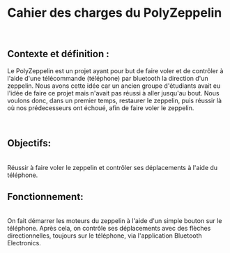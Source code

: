 <h1> Cahier des charges du PolyZeppelin </h1> <br>
<h2> Contexte et définition : </h2>

Le PolyZeppelin est un projet ayant pour but de faire voler et de contrôler à l'aide d'une télécommande (téléphone) par bluetooth 
la direction d'un zeppelin. Nous avons cette idée car un ancien groupe d'étudiants avait eu l'idée de faire ce projet mais n'avait pas réussi
à aller jusqu'au bout. Nous voulons donc, dans un premier temps, restaurer le zeppelin, puis réussir là où nos prédecesseurs ont échoué, 
afin de faire voler le zeppelin.

<br> 
<h2> Objectifs: </h2>
<br>
Réussir à faire voler le zeppelin et contrôler ses déplacements à l'aide du téléphone.

<br>
<h2> Fonctionnement: </h2>
<br>
On fait démarrer les moteurs du zeppelin à l'aide d'un simple bouton sur le téléphone. 
Après cela, on contrôle ses déplacements avec des flèches directionnelles, toujours sur le téléphone, via l'application
Bluetooth Electronics.



